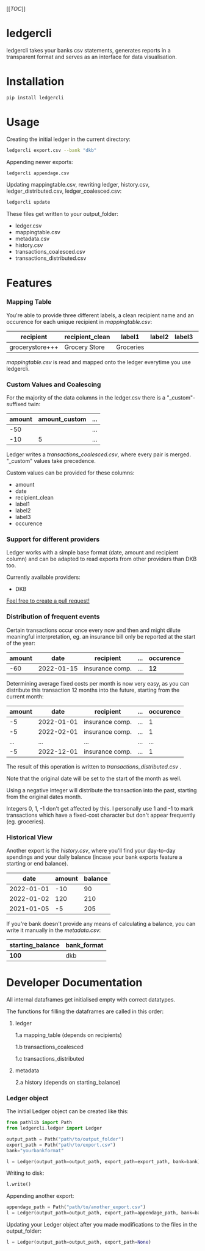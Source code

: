 [[_TOC_]]

# ledgercli

ledgercli takes your banks csv statements, generates reports in a transparent format
and serves as an interface for data visualisation.

# Installation

```bash
pip install ledgercli
```

# Usage

Creating the initial ledger in the current directory:

```bash
ledgercli export.csv --bank "dkb"
```

Appending newer exports:

```bash
ledgercli appendage.csv
```

Updating mappingtable.csv, rewriting ledger, history.csv, ledger_distributed.csv, ledger_coalesced.csv:

```bash
ledgercli update
```

These files get written to your output_folder:

- ledger.csv
- mappingtable.csv
- metadata.csv
- history.csv
- transactions_coalesced.csv
- transactions_distributed.csv

# Features

### Mapping Table

You're able to provide three different labels, a clean recipient name
and an occurence for each unique recipient in _mappingtable.csv_:

| recipient       | recipient_clean | label1    | label2 | label3 | occurence |
| --------------- | --------------- | --------- | ------ | ------ | --------- |
| grocerystore+++ | Grocery Store   | Groceries |        |        | 0         |

_mappingtable.csv_ is read and mapped onto the ledger everytime you use ledgercli.

### Custom Values and Coalescing

For the majority of the data columns in the ledger.csv there is a "\_custom"-suffixed twin:

| amount | amount_custom | ... |
| ------ | ------------- | --- |
| -50    |               | ... |
| -10    | 5             | ... |

Ledger writes a _transactions_coalesced.csv_, where every pair is merged. "\_custom"
values take precedence.

Custom values can be provided for these columns:

- amount
- date
- recipient_clean
- label1
- label2
- label3
- occurence

### Support for different providers

Ledger works with a simple base format (date, amount and recipient column) and
can be adapted to read exports from other providers than DKB too.

Currently available providers:

- DKB

[Feel free to create a pull request!](https://github.com/tilschuenemann/ledger_refactor/pulls)

### Distribution of frequent events

Certain transactions occur once every now and then and might dilute meaningful interpretation, eg. an insurance bill only be reported at the
start of the year:

| amount | date       | recipient       | ... | occurence |
| ------ | ---------- | --------------- | --- | --------- |
| -60    | 2022-01-15 | insurance comp. | ... | **12**    |

Determining average fixed costs per month is now very easy, as you can distribute this transaction 12
months into the future, starting from the current month:

| amount | date       | recipient       | ... | occurence |
| ------ | ---------- | --------------- | --- | --------- |
| -5     | 2022-01-01 | insurance comp. | ... | 1         |
| -5     | 2022-02-01 | insurance comp. | ... | 1         |
| ...    | ...        | ...             | ... | ...       |
| -5     | 2022-12-01 | insurance comp. | ... | 1         |

The result of this operation is written to _transactions_distributed.csv_ .

Note that the original date will be set to the start of the month as well.

Using a negative integer will distribute the transaction into the past, starting from
the original dates month.

Integers 0, 1, -1 don't get affected by this. I personally use 1 and -1 to mark
transactions which have a fixed-cost character but don't appear frequently (eg. groceries).

### Historical View

Another export is the _history.csv_, where you'll find your day-to-day spendings and
your daily balance (incase your bank exports feature a starting or end balance).

| date       | amount | balance |
| ---------- | ------ | ------- |
| 2022-01-01 | -10    | 90      |
| 2022-01-02 | 120    | 210     |
| 2021-01-05 | -5     | 205     |

If you're bank doesn't provide any means of calculating a balance, you can write it manually in the _metadata.csv_:

| starting_balance | bank_format |
| ---------------- | ----------- |
| **100**          | dkb         |

# Developer Documentation

All internal dataframes get initialised empty with correct datatypes.

The functions for filling the dataframes are called in this order:

1.  ledger

    1.a mapping_table (depends on recipients)

    1.b transactions_coalesced

    1.c transactions_distributed

2.  metadata

    2.a history (depends on starting_balance)

### Ledger object

The initial Ledger object can be created like this:

```python
from pathlib import Path
from ledgercli.ledger import Ledger

output_path = Path("path/to/output_folder")
export_path = Path("path/to/export.csv")
bank="yourbankformat"

l = Ledger(output_path=output_path, export_path=export_path, bank=bank)
```

Writing to disk:

```python
l.write()
```

Appending another export:

```python
appendage_path = Path("path/to/another_export.csv")
l = Ledger(output_path=output_path, export_path=appendage_path, bank=bank)
```

Updating your Ledger object after you made modifications to the files in the output_folder:

```python
l = Ledger(output_path=output_path, export_path=None)
```
